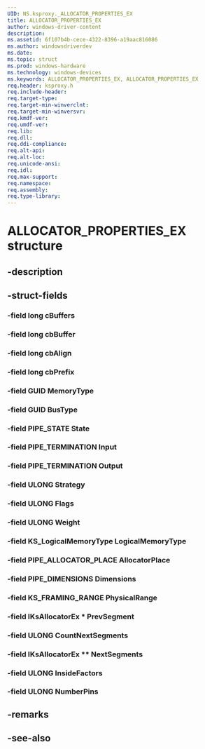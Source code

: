 ```yaml
---
UID: NS.ksproxy._ALLOCATOR_PROPERTIES_EX
title: ALLOCATOR_PROPERTIES_EX
author: windows-driver-content
description: 
ms.assetid: 6f107b4b-cece-4322-8396-a19aac816086
ms.author: windowsdriverdev
ms.date: 
ms.topic: struct
ms.prod: windows-hardware
ms.technology: windows-devices
ms.keywords: ALLOCATOR_PROPERTIES_EX, ALLOCATOR_PROPERTIES_EX
req.header: ksproxy.h
req.include-header:
req.target-type:
req.target-min-winverclnt:
req.target-min-winversvr:
req.kmdf-ver:
req.umdf-ver:
req.lib:
req.dll:
req.ddi-compliance:
req.alt-api:
req.alt-loc:
req.unicode-ansi:
req.idl:
req.max-support:
req.namespace:
req.assembly:
req.type-library:
---
```


# ALLOCATOR_PROPERTIES_EX structure

## -description



## -struct-fields

### -field long cBuffers			
 	
### -field long cbBuffer			
 	
### -field long cbAlign			
 	
### -field long cbPrefix			
 	
### -field GUID MemoryType			
 	
### -field GUID BusType			
 	
### -field PIPE_STATE State			
 	
### -field PIPE_TERMINATION Input			
 	
### -field PIPE_TERMINATION Output			
 	
### -field ULONG Strategy			
 	
### -field ULONG Flags			
 	
### -field ULONG Weight			
 	
### -field KS_LogicalMemoryType LogicalMemoryType			
 	
### -field PIPE_ALLOCATOR_PLACE AllocatorPlace			
 	
### -field PIPE_DIMENSIONS Dimensions			
 	
### -field KS_FRAMING_RANGE PhysicalRange			
 	
### -field IKsAllocatorEx * PrevSegment			
 	
### -field ULONG CountNextSegments			
 	
### -field IKsAllocatorEx ** NextSegments			
 	
### -field ULONG InsideFactors			
 	
### -field ULONG NumberPins			
 	
## -remarks

## -see-also